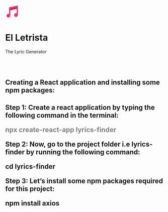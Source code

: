 ![Favicon](public/Music.png)
<h1>El Letrista</h1>
<p>The Lyric Generator </p>
<br>
<br>
<h2>Creating a React application and installing some npm packages:<h2>

<p>Step 1: Create a react application by typing the following command in the terminal:</p>

<p style="color:grey">           npx create-react-app lyrics-finder</p>
<p>Step 2: Now, go to the project folder i.e lyrics-finder by running the following command:</p>

<p>      cd lyrics-finder</p>
<p>Step 3: Let’s install some npm packages required for this project:</p> 

<p>npm install axios</p>
